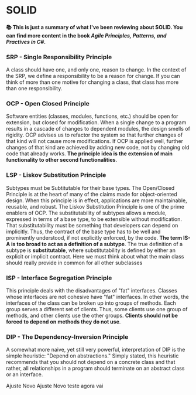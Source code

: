 # SOLID
#### 📚 This is just a summary of what I've been reviewing about SOLID. You can find more content in the book *Agile Principles, Patterns, and Practives in C#*.

### SRP - Single Responsibility Principle
A class should have one, and only one, reason to change. In the context of the SRP, we define a responsibility to be a reason for change. If you can think of more than one motive for changing a class, that class has more than one responsibility.

### OCP - Open Closed Principle
Software entities (classes, modules, functions, etc.) should be open for extension, but closed for modification. When a single change to a program results in a cascade of changes to dependent modules, the design smells of rigidity. OCP advises us to refactor the system so that further changes of that kind will not cause more modifications. If OCP is applied well, further changes of that kind are achieved by adding new code, not by changing old code that already works. **The principle idea is the extension of main functionality to other second functionalities**.

### LSP - Liskov Substitution Principle
Subtypes must be Subtitutable for their base types. The Open/Closed Principle is at the heart of many of the claims made for object-oriented design. When this principle is in effect, applications are more maintainable, reusable, and robust. The Liskov Substitution Principle is one of the prime enablers of OCP. The substitutability of subtypes allows a module, expressed in terms of a base type, to be extensible without modification. That substitutability must be something that developers can depend on implicitly. Thus, the contract of the
base type has to be well and prominently understood, if not explicitly enforced, by the code. **The term IS-A is too broad to act as a definition of a subtype**. The true definition of a subtype is **substitutable**, where substitutability is defined by either an explicit or implicit contract.
Here we must think about what the main class should really provide in common for all other subclasses

### ISP - Interface Segregation Principle
This principle deals with the disadvantages of "fat" interfaces. Classes whose interfaces are not cohesive have "fat" interfaces. In other words, the interfaces of the class can be broken up into groups of methods. Each group serves a different set of clients. Thus, some clients use one group of methods, and other clients use the other groups. **Clients should not be forced to depend on methods they do not use**.

### DIP - The Dependency-Inversion Principle
A somewhat more naive, yet still very powerful, interpretation of DIP is the simple heuristic: "Depend on abstractions." Simply stated, this heuristic recommends that you should not depend on a concrete class and that rather, all relationships in a program should terminate on an abstract class or an interface.

Ajuste
Novo Ajuste
Novo teste agora vai
